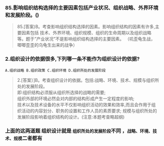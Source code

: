 ### 85.影响组织结构选择的主要因素包括产业状况、组织战略、外界环境和发展阶段。()

>   85.[答案)B。考查影响组织结构选择的因素。影响组织结构的因素有许多,主要因素包括
技术、外界环境、组织规模、组织的生命周期以及组织战略等。题于”产业状况”不是影响组织结构选择的主要因素。
（叽歪龟生战，唧唧歪歪的乌龟生出来的战争）    

### 2.组织设计的依据很多,下列哪一条不能作为组织设计的依据?
    A.组织战略 B.组织政策 C.组织环境 D.组织所处的发展阶段

>   2.[答案〕]B。考查组织设计的依据。包括:战略、环境、技术、规模与组织所处的发展阶段。       
即:组织结构必须服从组织所选择的战略的需要;       
组织外部的环境必然会对内部的结构形成产生一定程度的影响;       
技术以及技术设备的水平不仅影响组织活动的效果和效率,而且会作用于组织活动的内容划分、职务的设置和工作人员的素质要求;
规模与组织所处的发展阶段影响着组织结构的设计。(注意:本题考查略超纲)     

### 上面的这两道题 组织设计就是 `组织所处的发展阶段`不同 ，`战略、环境、技术、规模`二者都有
